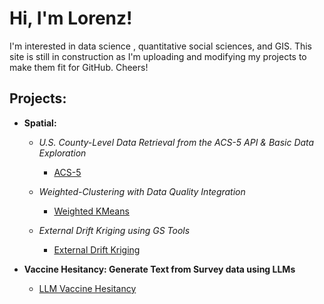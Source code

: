 

<h1>Hi, I'm Lorenz!</h1>
<p class="normal-text">I'm interested in data science , quantitative social sciences, and GIS. This site is still in construction as I'm uploading and modifying my projects to make them fit for GitHub. Cheers! </p>
<h2>Projects:</h2>

- **Spatial:**
  - *U.S. County-Level Data Retrieval from the ACS-5 API & Basic Data Exploration*
    - [ACS-5](https://github.com/LorenzEh/ACS-5)

  - *Weighted-Clustering with Data Quality Integration*
    - [Weighted KMeans](https://github.com/LorenzEh/Weighted-Clustering)
   
  - *External Drift Kriging using GS Tools*
    - [External Drift Kriging](https://github.com/LorenzEh/ExternalDriftKriging/tree/main)

- <b>Vaccine Hesitancy: Generate Text from Survey data using LLMs</b>
  - [LLM Vaccine Hesitancy](https://github.com/LorenzEh/LLM-Vaccine-Hesitency)
